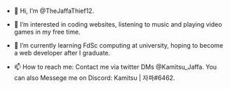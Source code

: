 - 👋 Hi, I’m @TheJaffaThief12.

- 👀 I’m interested in coding websites, listening to music and playing video games in my free time.

- 🌱 I’m currently learning FdSc computing at university, hoping to become a web developer after I graduate.

- 📫 How to reach me: Contact me via twitter DMs @Kamitsu_Jaffa. You can also Messege me on Discord: Kamitsu | 자파#6462.

<!---
TheJaffaThief12/TheJaffaThief12 is a ✨ special ✨ repository because its `README.md` (this file) appears on your GitHub profile.
You can click the Preview link to take a look at your changes.
--->
